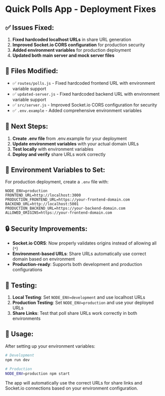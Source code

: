 # Quick Polls App - Deployment Fixes

## ✅ Issues Fixed:
1. **Fixed hardcoded localhost URLs** in share URL generation
2. **Improved Socket.io CORS configuration** for production security
3. **Added environment variables** for production deployment
4. **Updated both main server and mock server files**

## 📁 Files Modified:
- ✅ `routes/polls.js` - Fixed hardcoded frontend URL with environment variable support
- ✅ `updated-server.js` - Fixed hardcoded backend URL with environment variable support
- ✅ `src/server.js` - Improved Socket.io CORS configuration for security
- ✅ `.env.example` - Added comprehensive environment variables

## 🚀 Next Steps:
1. **Create .env file** from .env.example for your deployment
2. **Update environment variables** with your actual domain URLs
3. **Test locally** with environment variables
4. **Deploy and verify** share URLs work correctly

## 🔧 Environment Variables to Set:

For production deployment, create a `.env` file with:

```env
NODE_ENV=production
FRONTEND_URL=http://localhost:3000
PRODUCTION_FRONTEND_URL=https://your-frontend-domain.com
BACKEND_URL=http://localhost:5001
PRODUCTION_BACKEND_URL=https://your-backend-domain.com
ALLOWED_ORIGINS=https://your-frontend-domain.com
```

## 🔒 Security Improvements:

- **Socket.io CORS**: Now properly validates origins instead of allowing all (`*`)
- **Environment-based URLs**: Share URLs automatically use correct domain based on environment
- **Production-ready**: Supports both development and production configurations

## 🧪 Testing:

1. **Local Testing**: Set `NODE_ENV=development` and use localhost URLs
2. **Production Testing**: Set `NODE_ENV=production` and use your deployed URLs
3. **Share Links**: Test that poll share URLs work correctly in both environments

## 📝 Usage:

After setting up your environment variables:

```bash
# Development
npm run dev

# Production
NODE_ENV=production npm start
```

The app will automatically use the correct URLs for share links and Socket.io connections based on your environment configuration.
